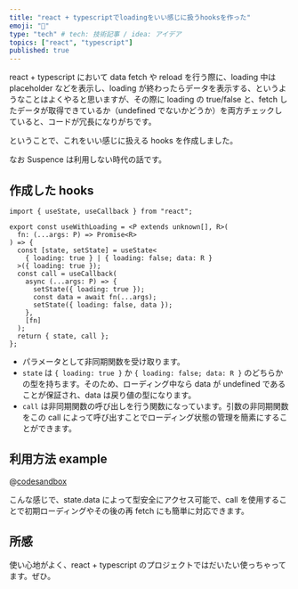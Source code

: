 ```yaml
---
title: "react + typescriptでloadingをいい感じに扱うhooksを作った"
emoji: "🥐"
type: "tech" # tech: 技術記事 / idea: アイデア
topics: ["react", "typescript"]
published: true
---
```


react + typescript において data fetch や reload を行う際に、loading 中は placeholder などを表示し、loading が終わったらデータを表示する、というようなことはよくやると思いますが、その際に loading の true/false と、fetch したデータが取得できているか（undefined でないかどうか）を両方チェックしていると、コードが冗長になりがちです。

ということで、これをいい感じに扱える hooks を作成しました。

なお Suspence は利用しない時代の話です。

## 作成した hooks

```tsx
import { useState, useCallback } from "react";

export const useWithLoading = <P extends unknown[], R>(
  fn: (...args: P) => Promise<R>
) => {
  const [state, setState] = useState<
    { loading: true } | { loading: false; data: R }
  >({ loading: true });
  const call = useCallback(
    async (...args: P) => {
      setState({ loading: true });
      const data = await fn(...args);
      setState({ loading: false, data });
    },
    [fn]
  );
  return { state, call };
};
```

- パラメータとして非同期関数を受け取ります。
- `state` は `{ loading: true }` か `{ loading: false; data: R }` のどちらかの型を持ちます。そのため、ローディング中なら data が undefined であることが保証され、data は戻り値の型になります。
- `call` は非同期関数の呼び出しを行う関数になっています。引数の非同期関数をこの call によって呼び出すことでローディング状態の管理を簡素にすることができます。

## 利用方法 example

@[codesandbox](https://codesandbox.io/embed/yms7k2?view=editor+%2B+preview&module=%2Fsrc%2FApp.tsx)

こんな感じで、state.data によって型安全にアクセス可能で、call を使用することで初期ローディングやその後の再 fetch にも簡単に対応できます。

## 所感

使い心地がよく、react + typescript のプロジェクトではだいたい使っちゃってます。ぜひ。
